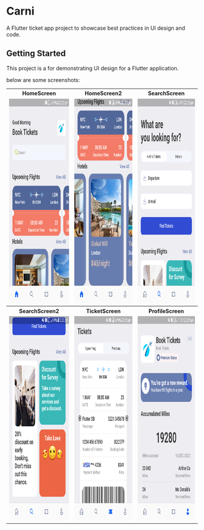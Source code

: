 # Carni

A Flutter ticket app project to showcase best practices in UI design and code.

## Getting Started

This project is a for demonstrating UI design for a Flutter application.

below are some screenshots:

<table>
<tr>
  <th>HomeScreen</th>
  <th>HomeScreen2</th>
  <th>SearchScreen</th>
 </tr>
  <tr>
    <td> <img src="./s1[1].png" width="350" height="540"></td>
    <td><img src="./s2[1].png" width="350" height="540"></td>
    <td><img src="./s3[1].png" width="350" height="540"></td>
  </tr>
  <tr>
    <th>SearchScreen2</th>
      <th>TicketScreen</th>
      <th>ProfileScreen</th>
  </tr>
  <tr>
     <td><img src="./s4[1].png" width="350" height="540"></td>
     <td><img src="./s5[1].png" width="350" height="540"></td>
     <td><img src="./s6[1].png" width="350" height="540"></td>
  </tr>
</table>



